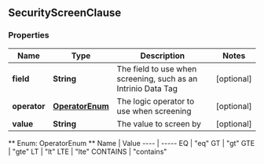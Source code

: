
## SecurityScreenClause

### Properties
Name | Type | Description | Notes
------------ | ------------- | ------------- | -------------
**field** | **String** | The field to use when screening, such as an Intrinio Data Tag |  [optional]
**operator** | [**OperatorEnum**](#OperatorEnum) | The logic operator to use when screening |  [optional]
**value** | **String** | The value to screen by |  [optional]


** Enum: OperatorEnum **
Name | Value
---- | -----
EQ | &quot;eq&quot;
GT | &quot;gt&quot;
GTE | &quot;gte&quot;
LT | &quot;lt&quot;
LTE | &quot;lte&quot;
CONTAINS | &quot;contains&quot;



